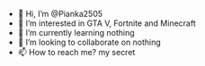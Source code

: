 - 👋 Hi, I’m @Pianka2505
- 👀 I’m interested in GTA V, Fortnite and Minecraft
- 🌱 I’m currently learning nothing
- 💞️ I’m looking to collaborate on nothing
- 📫 How to reach me? my secret

<!---
Pianka2505/Pianka2505 is a ✨ special ✨ repository because its `README.md` (this file) appears on your GitHub profile.
You can click the Preview link to take a look at your changes.
--->
